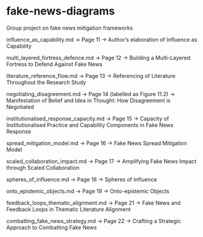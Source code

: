 # fake-news-diagrams
Group project on fake news mitigation frameworks


influence_as_capability.md
→ Page 11
→ Author’s elaboration of Influence as Capability

multi_layered_fortress_defence.md
→ Page 12
→ Building a Multi-Layered Fortress to Defend Against Fake News

literature_reference_flow.md
→ Page 13
→ Referencing of Literature Throughout the Research Study

negotiating_disagreement.md
→ Page 14 (labelled as Figure 11.2)
→ Manifestation of Belief and Idea in Thought: How Disagreement is Negotiated

institutionalised_response_capacity.md
→ Page 15
→ Capacity of Institutionalised Practice and Capability Components in Fake News Response

spread_mitigation_model.md
→ Page 16
→ Fake News Spread Mitigation Model

scaled_collaboration_impact.md
→ Page 17
→ Amplifying Fake News Impact through Scaled Collaboration

spheres_of_influence.md
→ Page 18
→ Spheres of Influence

onto_epistemic_objects.md
→ Page 19
→ Onto-epistemic Objects

feedback_loops_thematic_alignment.md
→ Page 21
→ Fake News and Feedback Loops in Thematic Literature Alignment

combatting_fake_news_strategy.md
→ Page 22
→ Crafting a Strategic Approach to Combatting Fake News
